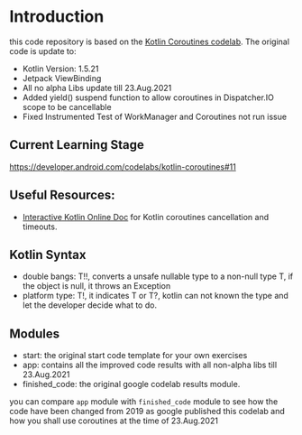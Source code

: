 # Introduction

this code repository is based on the [Kotlin Coroutines codelab](https://developer.android.com/codelabs/kotlin-coroutines#0). The original code is update to:

* Kotlin Version: 1.5.21
* Jetpack ViewBinding
* All no alpha Libs update till 23.Aug.2021
* Added yield() suspend function to allow coroutines in Dispatcher.IO scope to be cancellable
* Fixed Instrumented Test of WorkManager and Coroutines not run issue

## Current Learning Stage
https://developer.android.com/codelabs/kotlin-coroutines#11

## Useful Resources:
* [Interactive Kotlin Online Doc](https://kotlinlang.org/docs/cancellation-and-timeouts.html#making-computation-code-cancellable) for Kotlin coroutines cancellation and timeouts.

## Kotlin Syntax

* double bangs: T!!, converts a unsafe nullable type to a non-null type T, if the object is null, it throws an Exception
* platform type: T!, it indicates T or T?, kotlin can not known the type and let the developer decide what to do.

## Modules
* start: the original start code template for your own exercises
* app: contains all the improved code results with all non-alpha libs till 23.Aug.2021
* finished_code: the original google codelab results module.

you can compare `app` module with `finished_code` module to see how the code have been changed from 2019 as google published this codelab and how you shall use coroutines at the time of 23.Aug.2021


<!-- reference style link
non-alpha libs till [last edit][1]
[1]: 23-Aug-2021
Note the reference style link just make a link, it doesn't replace the text

https://stackoverflow.com/questions/24580042/github-markdown-are-macros-and-variables-possible/26196818#26196818
https://www.brianchildress.co/variables-in-markdown/
-->